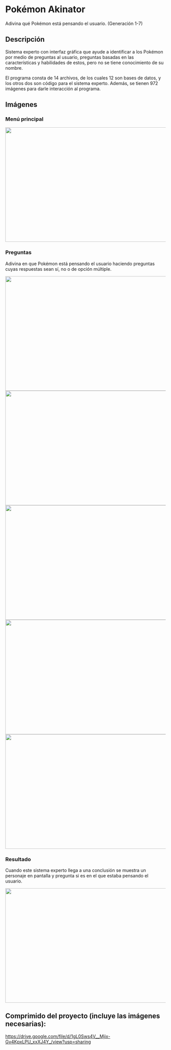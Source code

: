 # Pokémon Akinator
Adivina qué Pokémon está pensando el usuario. (Generación 1-7) 

## Descripción
Sistema experto con interfaz gráfica que ayude a identificar a los Pokémon por medio de preguntas al usuario, preguntas basadas en las características y habilidades de estos, pero no se tiene conocimiento de su nombre.

El programa consta de 14 archivos, de los cuales 12 son bases de datos, y los otros dos son código para el sistema experto. Además, se tienen 972 imágenes para darle interacción al programa.

## Imágenes

### Menú principal
<!-- ![alt text](https://drive.google.com/uc?export=view&id=1Zr8pbuV--dVCIzJj9wQ1ukXJwUS8LMUe) -->
<img src="https://drive.google.com/uc?export=view&id=1Zr8pbuV--dVCIzJj9wQ1ukXJwUS8LMUe" width="640" height="360" />

### Preguntas

Adivina en que Pokémon está pensando el usuario haciendo preguntas cuyas respuestas sean sí, no o de opción múltiple.

<!-- ![alt text](https://drive.google.com/uc?export=view&id=1eTjP2Rd-tpmIJk3el76mfrsyqtAME8ny) -->
<img src="https://drive.google.com/uc?export=view&id=1eTjP2Rd-tpmIJk3el76mfrsyqtAME8ny" width="640" height="360" />

<!-- ![alt text](https://drive.google.com/uc?export=view&id=1lwgisazNUOOZFHU55wgFDahkWj7J1XGk) -->
<img src="https://drive.google.com/uc?export=view&id=1lwgisazNUOOZFHU55wgFDahkWj7J1XGk" width="640" height="360" />

<!-- ![alt text](https://drive.google.com/uc?export=view&id=1738Sh5EZgzQDBPPmpTaWQGVTYihLlqZ8) -->
<img src="https://drive.google.com/uc?export=view&id=1738Sh5EZgzQDBPPmpTaWQGVTYihLlqZ8" width="640" height="360" />

<!-- ![alt text](https://drive.google.com/uc?export=view&id=1r3AzuOIGrTsY02vQlnp3zl93gyZYgwuW) -->
<img src="https://drive.google.com/uc?export=view&id=1r3AzuOIGrTsY02vQlnp3zl93gyZYgwuW" width="640" height="360" />

<!-- ![alt text](https://drive.google.com/uc?export=view&id=19-7JvlHfqzACHfmfOgnqeIvlDZyIfWHP) -->
<img src="https://drive.google.com/uc?export=view&id=19-7JvlHfqzACHfmfOgnqeIvlDZyIfWHP" width="640" height="360" />

### Resultado

Cuando este sistema experto llega a una conclusión se muestra un personaje en pantalla y pregunta si es en el que estaba pensando el usuario.

<!-- ![alt text](https://drive.google.com/uc?export=view&id=1nHw-KeBq2lACeE_jQRVHlF6k-aKFgtSx) -->
<img src="https://drive.google.com/uc?export=view&id=1nHw-KeBq2lACeE_jQRVHlF6k-aKFgtSx" width="640" height="360" />

## Comprimido del proyecto (incluye las imágenes necesarias):
https://drive.google.com/file/d/1gL0Sws4V__Mjix-Gv4KpxLPU_xxXJ4Y_/view?usp=sharing
